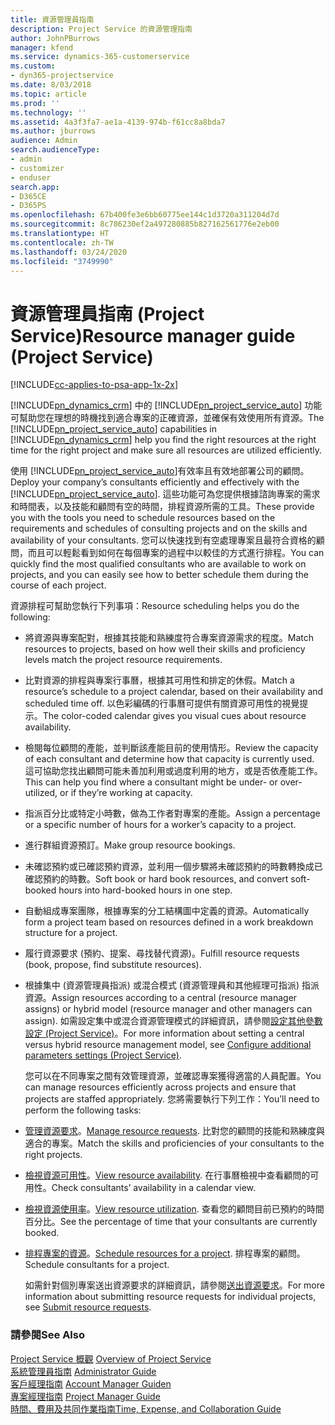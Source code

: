 ```yaml
---
title: 資源管理員指南
description: Project Service 的資源管理指南
author: JohnPBurrows
manager: kfend
ms.service: dynamics-365-customerservice
ms.custom:
- dyn365-projectservice
ms.date: 8/03/2018
ms.topic: article
ms.prod: ''
ms.technology: ''
ms.assetid: 4a3f3fa7-ae1a-4139-974b-f61cc8a8bda7
ms.author: jburrows
audience: Admin
search.audienceType:
- admin
- customizer
- enduser
search.app:
- D365CE
- D365PS
ms.openlocfilehash: 67b400fe3e6bb60775ee144c1d3720a311204d7d
ms.sourcegitcommit: 8c786230ef2a497280885b827162561776e2eb00
ms.translationtype: HT
ms.contentlocale: zh-TW
ms.lasthandoff: 03/24/2020
ms.locfileid: "3749990"
---
```

# <a name="resource-manager-guide-project-service"></a><span data-ttu-id="4398f-103">資源管理員指南 (Project Service)</span><span class="sxs-lookup"><span data-stu-id="4398f-103">Resource manager guide (Project Service)</span></span>

[!INCLUDE[cc-applies-to-psa-app-1x-2x](../includes/cc-applies-to-psa-app-1x-2x.md)]

<span data-ttu-id="4398f-104">[!INCLUDE[pn_dynamics_crm](../includes/pn-dynamics-crm.md)] 中的 [!INCLUDE[pn_project_service_auto](../includes/pn-project-service-auto.md)] 功能可幫助您在理想的時機找到適合專案的正確資源，並確保有效使用所有資源。</span><span class="sxs-lookup"><span data-stu-id="4398f-104">The [!INCLUDE[pn_project_service_auto](../includes/pn-project-service-auto.md)] capabilities in [!INCLUDE[pn_dynamics_crm](../includes/pn-dynamics-crm.md)] help you find the right resources at the right time for the right project and make sure all resources are utilized efficiently.</span></span>  
  
 <span data-ttu-id="4398f-105">使用 [!INCLUDE[pn_project_service_auto](../includes/pn-project-service-auto.md)]有效率且有效地部署公司的顧問。</span><span class="sxs-lookup"><span data-stu-id="4398f-105">Deploy your company’s consultants efficiently and effectively with the [!INCLUDE[pn_project_service_auto](../includes/pn-project-service-auto.md)].</span></span> <span data-ttu-id="4398f-106">這些功能可為您提供根據諮詢專案的需求和時間表，以及技能和顧問有空的時間，排程資源所需的工具。</span><span class="sxs-lookup"><span data-stu-id="4398f-106">These provide you with the tools you need to schedule resources based on the requirements and schedules of consulting projects and on the skills and availability of your consultants.</span></span> <span data-ttu-id="4398f-107">您可以快速找到有空處理專案且最符合資格的顧問，而且可以輕鬆看到如何在每個專案的過程中以較佳的方式進行排程。</span><span class="sxs-lookup"><span data-stu-id="4398f-107">You can quickly find the most qualified consultants who are available to work on projects, and you can easily see how to better schedule them during the course of each project.</span></span>  
  
 <span data-ttu-id="4398f-108">資源排程可幫助您執行下列事項：</span><span class="sxs-lookup"><span data-stu-id="4398f-108">Resource scheduling helps you do the following:</span></span>  
  
- <span data-ttu-id="4398f-109">將資源與專案配對，根據其技能和熟練度符合專案資源需求的程度。</span><span class="sxs-lookup"><span data-stu-id="4398f-109">Match resources to projects, based on how well their skills and proficiency levels match the project resource requirements.</span></span>  
  
- <span data-ttu-id="4398f-110">比對資源的排程與專案行事曆，根據其可用性和排定的休假。</span><span class="sxs-lookup"><span data-stu-id="4398f-110">Match a resource’s schedule to a project calendar, based on their availability and scheduled time off.</span></span> <span data-ttu-id="4398f-111">以色彩編碼的行事曆可提供有關資源可用性的視覺提示。</span><span class="sxs-lookup"><span data-stu-id="4398f-111">The color-coded calendar gives you visual cues about resource availability.</span></span>  
  
- <span data-ttu-id="4398f-112">檢閱每位顧問的產能，並判斷該產能目前的使用情形。</span><span class="sxs-lookup"><span data-stu-id="4398f-112">Review the capacity of each consultant and determine how that capacity is currently used.</span></span> <span data-ttu-id="4398f-113">這可協助您找出顧問可能未善加利用或過度利用的地方，或是否依產能工作。</span><span class="sxs-lookup"><span data-stu-id="4398f-113">This can help you find where a consultant might be under- or over-utilized, or if they’re working at capacity.</span></span>  
  
- <span data-ttu-id="4398f-114">指派百分比或特定小時數，做為工作者對專案的產能。</span><span class="sxs-lookup"><span data-stu-id="4398f-114">Assign a percentage or a specific number of hours for a worker’s capacity to a project.</span></span>  
  
- <span data-ttu-id="4398f-115">進行群組資源預訂。</span><span class="sxs-lookup"><span data-stu-id="4398f-115">Make group resource bookings.</span></span>  
  
- <span data-ttu-id="4398f-116">未確認預約或已確認預約資源，並利用一個步驟將未確認預約的時數轉換成已確認預約的時數。</span><span class="sxs-lookup"><span data-stu-id="4398f-116">Soft book or hard book resources, and convert soft-booked hours into hard-booked hours in one step.</span></span>  
  
- <span data-ttu-id="4398f-117">自動組成專案團隊，根據專案的分工結構圖中定義的資源。</span><span class="sxs-lookup"><span data-stu-id="4398f-117">Automatically form a project team based on resources defined in a work breakdown structure for a project.</span></span>  
  
- <span data-ttu-id="4398f-118">履行資源要求 (預約、提案、尋找替代資源)。</span><span class="sxs-lookup"><span data-stu-id="4398f-118">Fulfill resource requests (book, propose, find substitute resources).</span></span>  
  
- <span data-ttu-id="4398f-119">根據集中 (資源管理員指派) 或混合模式 (資源管理員和其他經理可指派) 指派資源。</span><span class="sxs-lookup"><span data-stu-id="4398f-119">Assign resources according to a central (resource manager assigns) or hybrid model (resource manager and other managers can assign).</span></span> <span data-ttu-id="4398f-120">如需設定集中或混合資源管理模式的詳細資訊，請參閱[設定其他參數設定 (Project Service)](../project-service/configure-additional-parameters-settings.md)。</span><span class="sxs-lookup"><span data-stu-id="4398f-120">For more information about setting a central versus hybrid resource management model, see [Configure additional parameters settings (Project Service)](../project-service/configure-additional-parameters-settings.md).</span></span>  
  
  <span data-ttu-id="4398f-121">您可以在不同專案之間有效管理資源，並確認專案獲得適當的人員配置。</span><span class="sxs-lookup"><span data-stu-id="4398f-121">You can manage resources efficiently across projects and ensure that projects are staffed appropriately.</span></span> <span data-ttu-id="4398f-122">您將需要執行下列工作：</span><span class="sxs-lookup"><span data-stu-id="4398f-122">You’ll need to perform the following tasks:</span></span>  
  
- <span data-ttu-id="4398f-123">[管理資源要求](../project-service/manage-resource-requests.md)。</span><span class="sxs-lookup"><span data-stu-id="4398f-123">[Manage resource requests](../project-service/manage-resource-requests.md).</span></span> <span data-ttu-id="4398f-124">比對您的顧問的技能和熟練度與適合的專案。</span><span class="sxs-lookup"><span data-stu-id="4398f-124">Match the skills and proficiencies of your consultants to the right projects.</span></span>  
  
- <span data-ttu-id="4398f-125">[檢視資源可用性](../project-service/view-resource-availability.md)。</span><span class="sxs-lookup"><span data-stu-id="4398f-125">[View resource availability](../project-service/view-resource-availability.md).</span></span> <span data-ttu-id="4398f-126">在行事曆檢視中查看顧問的可用性。</span><span class="sxs-lookup"><span data-stu-id="4398f-126">Check consultants’ availability in a calendar view.</span></span>  
  
- <span data-ttu-id="4398f-127">[檢視資源使用率](../project-service/view-resource-utilization.md)。</span><span class="sxs-lookup"><span data-stu-id="4398f-127">[View resource utilization](../project-service/view-resource-utilization.md).</span></span> <span data-ttu-id="4398f-128">查看您的顧問目前已預約的時間百分比。</span><span class="sxs-lookup"><span data-stu-id="4398f-128">See the percentage of time that your consultants are currently booked.</span></span>  
  
- <span data-ttu-id="4398f-129">[排程專案的資源](../project-service/schedule-resources-project.md)。</span><span class="sxs-lookup"><span data-stu-id="4398f-129">[Schedule resources for a project](../project-service/schedule-resources-project.md).</span></span> <span data-ttu-id="4398f-130">排程專案的顧問。</span><span class="sxs-lookup"><span data-stu-id="4398f-130">Schedule consultants for a project.</span></span>  
  
  <span data-ttu-id="4398f-131">如需針對個別專案送出資源要求的詳細資訊，請參閱[送出資源要求](../project-service/submit-resource-requests.md)。</span><span class="sxs-lookup"><span data-stu-id="4398f-131">For more information about submitting resource requests for individual projects, see [Submit resource requests](../project-service/submit-resource-requests.md).</span></span>  
  
### <a name="see-also"></a><span data-ttu-id="4398f-132">請參閱</span><span class="sxs-lookup"><span data-stu-id="4398f-132">See Also</span></span>  
 <span data-ttu-id="4398f-133">[Project Service 概觀](../project-service/overview.md) </span><span class="sxs-lookup"><span data-stu-id="4398f-133">[Overview of Project Service](../project-service/overview.md) </span></span>  
 <span data-ttu-id="4398f-134">[系統管理員指南](../project-service/admin-guide.md) </span><span class="sxs-lookup"><span data-stu-id="4398f-134">[Administrator Guide](../project-service/admin-guide.md) </span></span>  
 <span data-ttu-id="4398f-135">[客戶經理指南](../project-service/account-manager-guide.md) </span><span class="sxs-lookup"><span data-stu-id="4398f-135">[Account Manager Guiden](../project-service/account-manager-guide.md) </span></span>  
 <span data-ttu-id="4398f-136">[專案經理指南](../project-service/project-manager-guide.md) </span><span class="sxs-lookup"><span data-stu-id="4398f-136">[Project Manager Guide](../project-service/project-manager-guide.md) </span></span>  
 [<span data-ttu-id="4398f-137">時間、費用及共同作業指南</span><span class="sxs-lookup"><span data-stu-id="4398f-137">Time, Expense, and Collaboration Guide</span></span>](../project-service/time-expense-collaboration-guide.md)
